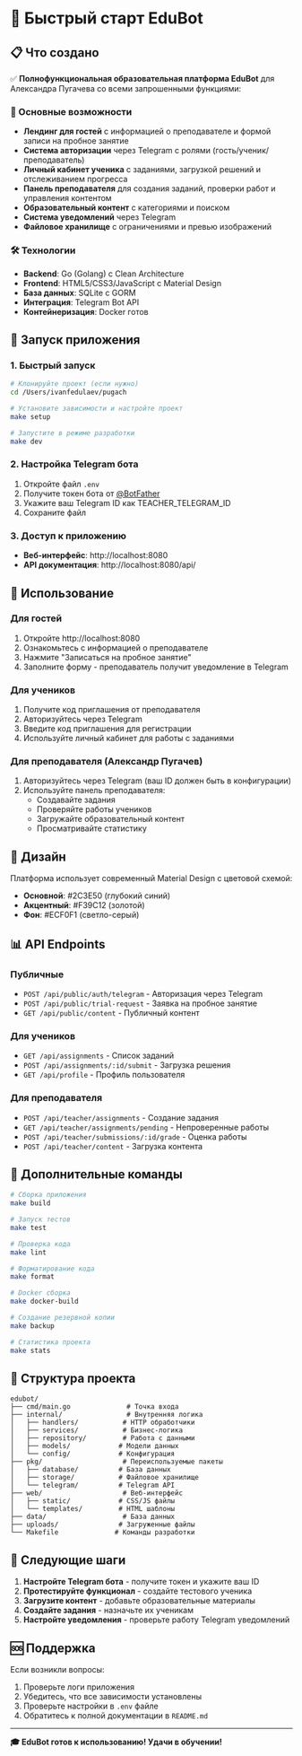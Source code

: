# 🚀 Быстрый старт EduBot

## 📋 Что создано

✅ **Полнофункциональная образовательная платформа EduBot** для Александра Пугачева со всеми запрошенными функциями:

### 🎯 Основные возможности
- **Лендинг для гостей** с информацией о преподавателе и формой записи на пробное занятие
- **Система авторизации** через Telegram с ролями (гость/ученик/преподаватель)
- **Личный кабинет ученика** с заданиями, загрузкой решений и отслеживанием прогресса
- **Панель преподавателя** для создания заданий, проверки работ и управления контентом
- **Образовательный контент** с категориями и поиском
- **Система уведомлений** через Telegram
- **Файловое хранилище** с ограничениями и превью изображений

### 🛠️ Технологии
- **Backend**: Go (Golang) с Clean Architecture
- **Frontend**: HTML5/CSS3/JavaScript с Material Design
- **База данных**: SQLite с GORM
- **Интеграция**: Telegram Bot API
- **Контейнеризация**: Docker готов

## 🚀 Запуск приложения

### 1. Быстрый запуск
```bash
# Клонируйте проект (если нужно)
cd /Users/ivanfedulaev/pugach

# Установите зависимости и настройте проект
make setup

# Запустите в режиме разработки
make dev
```

### 2. Настройка Telegram бота
1. Откройте файл `.env`
2. Получите токен бота от [@BotFather](https://t.me/botfather)
3. Укажите ваш Telegram ID как TEACHER_TELEGRAM_ID
4. Сохраните файл

### 3. Доступ к приложению
- **Веб-интерфейс**: http://localhost:8080
- **API документация**: http://localhost:8080/api/

## 📱 Использование

### Для гостей
1. Откройте http://localhost:8080
2. Ознакомьтесь с информацией о преподавателе
3. Нажмите "Записаться на пробное занятие"
4. Заполните форму - преподаватель получит уведомление в Telegram

### Для учеников
1. Получите код приглашения от преподавателя
2. Авторизуйтесь через Telegram
3. Введите код приглашения для регистрации
4. Используйте личный кабинет для работы с заданиями

### Для преподавателя (Александр Пугачев)
1. Авторизуйтесь через Telegram (ваш ID должен быть в конфигурации)
2. Используйте панель преподавателя:
   - Создавайте задания
   - Проверяйте работы учеников
   - Загружайте образовательный контент
   - Просматривайте статистику

## 🎨 Дизайн

Платформа использует современный Material Design с цветовой схемой:
- **Основной**: #2C3E50 (глубокий синий)
- **Акцентный**: #F39C12 (золотой)
- **Фон**: #ECF0F1 (светло-серый)

## 📊 API Endpoints

### Публичные
- `POST /api/public/auth/telegram` - Авторизация через Telegram
- `POST /api/public/trial-request` - Заявка на пробное занятие
- `GET /api/public/content` - Публичный контент

### Для учеников
- `GET /api/assignments` - Список заданий
- `POST /api/assignments/:id/submit` - Загрузка решения
- `GET /api/profile` - Профиль пользователя

### Для преподавателя
- `POST /api/teacher/assignments` - Создание задания
- `GET /api/teacher/assignments/pending` - Непроверенные работы
- `POST /api/teacher/submissions/:id/grade` - Оценка работы
- `POST /api/teacher/content` - Загрузка контента

## 🔧 Дополнительные команды

```bash
# Сборка приложения
make build

# Запуск тестов
make test

# Проверка кода
make lint

# Форматирование кода
make format

# Docker сборка
make docker-build

# Создание резервной копии
make backup

# Статистика проекта
make stats
```

## 📁 Структура проекта

```
edubot/
├── cmd/main.go              # Точка входа
├── internal/                # Внутренняя логика
│   ├── handlers/           # HTTP обработчики
│   ├── services/           # Бизнес-логика
│   ├── repository/         # Работа с данными
│   ├── models/            # Модели данных
│   └── config/            # Конфигурация
├── pkg/                    # Переиспользуемые пакеты
│   ├── database/          # База данных
│   ├── storage/           # Файловое хранилище
│   └── telegram/          # Telegram API
├── web/                    # Веб-интерфейс
│   ├── static/            # CSS/JS файлы
│   └── templates/         # HTML шаблоны
├── data/                   # База данных
├── uploads/               # Загруженные файлы
└── Makefile              # Команды разработки
```

## 🎯 Следующие шаги

1. **Настройте Telegram бота** - получите токен и укажите ваш ID
2. **Протестируйте функционал** - создайте тестового ученика
3. **Загрузите контент** - добавьте образовательные материалы
4. **Создайте задания** - назначьте их ученикам
5. **Настройте уведомления** - проверьте работу Telegram уведомлений

## 🆘 Поддержка

Если возникли вопросы:
1. Проверьте логи приложения
2. Убедитесь, что все зависимости установлены
3. Проверьте настройки в `.env` файле
4. Обратитесь к полной документации в `README.md`

---

**🎓 EduBot готов к использованию! Удачи в обучении!**
